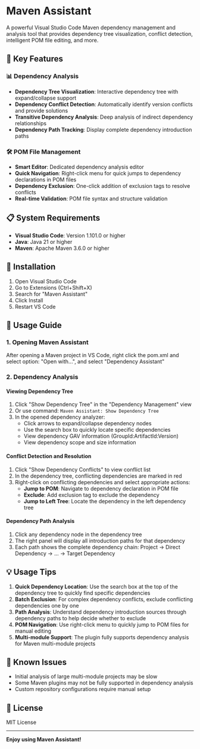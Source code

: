 # Maven Assistant

A powerful Visual Studio Code Maven dependency management and analysis tool that provides dependency tree visualization, conflict detection, intelligent POM file editing, and more.

## 🚀 Key Features

### 📊 Dependency Analysis
- **Dependency Tree Visualization**: Interactive dependency tree with expand/collapse support
- **Dependency Conflict Detection**: Automatically identify version conflicts and provide solutions
- **Transitive Dependency Analysis**: Deep analysis of indirect dependency relationships
- **Dependency Path Tracking**: Display complete dependency introduction paths

### 🛠️ POM File Management
- **Smart Editor**: Dedicated dependency analysis editor
- **Quick Navigation**: Right-click menu for quick jumps to dependency declarations in POM files
- **Dependency Exclusion**: One-click addition of exclusion tags to resolve conflicts
- **Real-time Validation**: POM file syntax and structure validation


## 📋 System Requirements

- **Visual Studio Code**: Version 1.101.0 or higher
- **Java**: Java 21 or higher
- **Maven**: Apache Maven 3.6.0 or higher

## 🔧 Installation

1. Open Visual Studio Code
2. Go to Extensions (Ctrl+Shift+X)
3. Search for "Maven Assistant"
4. Click Install
5. Restart VS Code

## 📖 Usage Guide

### 1. Opening Maven Assistant

After opening a Maven project in VS Code, right click the pom.xml and select option: "Open with...", and select "Dependency Assistant"

### 2. Dependency Analysis

#### Viewing Dependency Tree
1. Click "Show Dependency Tree" in the "Dependency Management" view
2. Or use command: `Maven Assistant: Show Dependency Tree`
3. In the opened dependency analyzer:
   - Click arrows to expand/collapse dependency nodes
   - Use the search box to quickly locate specific dependencies
   - View dependency GAV information (GroupId:ArtifactId:Version)
   - View dependency scope and size information

#### Conflict Detection and Resolution
1. Click "Show Dependency Conflicts" to view conflict list
2. In the dependency tree, conflicting dependencies are marked in red
3. Right-click on conflicting dependencies and select appropriate actions:
   - **Jump to POM**: Navigate to dependency declaration in POM file
   - **Exclude**: Add exclusion tag to exclude the dependency
   - **Jump to Left Tree**: Locate the dependency in the left dependency tree

#### Dependency Path Analysis
1. Click any dependency node in the dependency tree
2. The right panel will display all introduction paths for that dependency
3. Each path shows the complete dependency chain: Project → Direct Dependency → ... → Target Dependency

## 💡 Usage Tips

1. **Quick Dependency Location**: Use the search box at the top of the dependency tree to quickly find specific dependencies
2. **Batch Exclusion**: For complex dependency conflicts, exclude conflicting dependencies one by one
3. **Path Analysis**: Understand dependency introduction sources through dependency paths to help decide whether to exclude
4. **POM Navigation**: Use right-click menu to quickly jump to POM files for manual editing
5. **Multi-module Support**: The plugin fully supports dependency analysis for Maven multi-module projects

## 🐛 Known Issues

- Initial analysis of large multi-module projects may be slow
- Some Maven plugins may not be fully supported in dependency analysis
- Custom repository configurations require manual setup

## 📄 License

MIT License

---

**Enjoy using Maven Assistant!**
